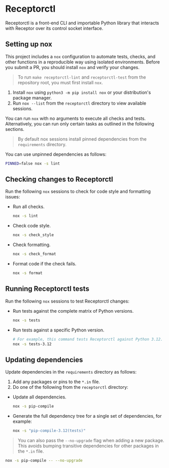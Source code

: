 # Receptorctl

Receptorctl is a front-end CLI and importable Python library that interacts with Receptor over its control socket interface.

## Setting up nox

This project includes a `nox` configuration to automate tests, checks, and other functions in a reproducible way using isolated environments.
Before you submit a PR, you should install `nox` and verify your changes.

> To run `make receptorctl-lint` and `receptorctl-test` from the repository root, you must first install `nox`.

1. Install `nox` using `python3 -m pip install nox` or your distribution's package manager.
2. Run `nox --list` from the `receptorctl` directory to view available sessions.

You can run `nox` with no arguments to execute all checks and tests.
Alternatively, you can run only certain tasks as outlined in the following sections.

> By default nox sessions install pinned dependencies from the `requirements` directory.

You can use unpinned dependencies as follows:

```bash
PINNED=false nox -s lint
```

## Checking changes to Receptorctl

Run the following `nox` sessions to check for code style and formatting issues:

* Run all checks.

  ```bash
  nox -s lint
  ```

* Check code style.

  ```bash
  nox -s check_style
  ```

* Check formatting.

  ```bash
  nox -s check_format
  ```

* Format code if the check fails.

  ```bash
  nox -s format
  ```

## Running Receptorctl tests

Run the following `nox` sessions to test Receptorctl changes:

* Run tests against the complete matrix of Python versions.

  ```bash
  nox -s tests
  ```

* Run tests against a specific Python version.

  ```bash
  # For example, this command tests Receptorctl against Python 3.12.
  nox -s tests-3.12
  ```

## Updating dependencies

Update dependencies in the `requirements` directory as follows:

1. Add any packages or pins to the `*.in` file.
2. Do one of the following from the `receptorctl` directory:

* Update all dependencies.

    ```bash
    nox -s pip-compile
    ```

* Generate the full dependency tree for a single set of dependencies, for example:

    ```bash
    nox -s "pip-compile-3.12(tests)"
    ```

> You can also pass the `--no-upgrade` flag when adding a new package.
> This avoids bumping transitive dependencies for other packages in the `*.in` file.

```bash
nox -s pip-compile -- --no-upgrade
```
